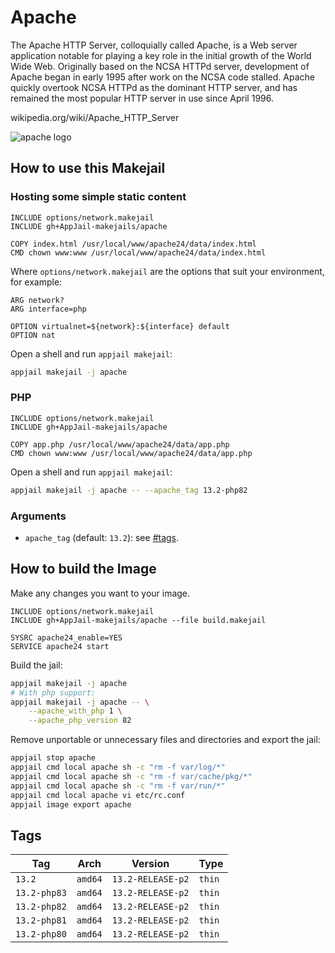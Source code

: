 # Apache

The Apache HTTP Server, colloquially called Apache, is a Web server application notable for playing a key role in the initial growth of the World Wide Web. Originally based on the NCSA HTTPd server, development of Apache began in early 1995 after work on the NCSA code stalled. Apache quickly overtook NCSA HTTPd as the dominant HTTP server, and has remained the most popular HTTP server in use since April 1996.

wikipedia.org/wiki/Apache\_HTTP\_Server

![apache logo](https://imgur.com/hOJRhwb.png)

## How to use this Makejail

### Hosting some simple static content

```
INCLUDE options/network.makejail
INCLUDE gh+AppJail-makejails/apache

COPY index.html /usr/local/www/apache24/data/index.html
CMD chown www:www /usr/local/www/apache24/data/index.html
```

Where `options/network.makejail` are the options that suit your environment, for example:

```
ARG network?
ARG interface=php

OPTION virtualnet=${network}:${interface} default
OPTION nat
```

Open a shell and run `appjail makejail`:

```sh
appjail makejail -j apache
```

### PHP

```
INCLUDE options/network.makejail
INCLUDE gh+AppJail-makejails/apache

COPY app.php /usr/local/www/apache24/data/app.php
CMD chown www:www /usr/local/www/apache24/data/app.php
```

Open a shell and run `appjail makejail`:

```sh
appjail makejail -j apache -- --apache_tag 13.2-php82
```

### Arguments

* `apache_tag` (default: `13.2`): see [#tags](#tags).

## How to build the Image

Make any changes you want to your image.

```
INCLUDE options/network.makejail
INCLUDE gh+AppJail-makejails/apache --file build.makejail

SYSRC apache24_enable=YES
SERVICE apache24 start
```

Build the jail:

```sh
appjail makejail -j apache
# With php support:
appjail makejail -j apache -- \
    --apache_with_php 1 \
    --apache_php_version 82
```

Remove unportable or unnecessary files and directories and export the jail:

```sh
appjail stop apache
appjail cmd local apache sh -c "rm -f var/log/*"
appjail cmd local apache sh -c "rm -f var/cache/pkg/*"
appjail cmd local apache sh -c "rm -f var/run/*"
appjail cmd local apache vi etc/rc.conf
appjail image export apache
```

## Tags

| Tag          | Arch    | Version           | Type   |
| ------------ | ------- | ----------------- | ------ |
| `13.2`       | `amd64` | `13.2-RELEASE-p2` | `thin` |
| `13.2-php83` | `amd64` | `13.2-RELEASE-p2` | `thin` |
| `13.2-php82` | `amd64` | `13.2-RELEASE-p2` | `thin` |
| `13.2-php81` | `amd64` | `13.2-RELEASE-p2` | `thin` |
| `13.2-php80` | `amd64` | `13.2-RELEASE-p2` | `thin` |
